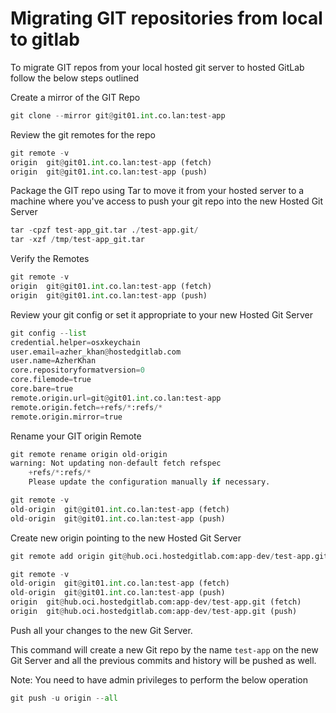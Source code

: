 # Migrating GIT repositories from local to gitlab

To migrate GIT repos from your local hosted git server to hosted GitLab follow the below steps outlined

Create a mirror of the GIT Repo

```python
git clone --mirror git@git01.int.co.lan:test-app
```

Review the git remotes for the repo

```python
git remote -v
origin	git@git01.int.co.lan:test-app (fetch)
origin	git@git01.int.co.lan:test-app (push)
```

Package the GIT repo using Tar to move it from your hosted server to a machine where you've access to push your git repo into the new Hosted Git Server

```python
tar -cpzf test-app_git.tar ./test-app.git/
tar -xzf /tmp/test-app_git.tar
```

Verify the Remotes

```python
git remote -v
origin	git@git01.int.co.lan:test-app (fetch)
origin	git@git01.int.co.lan:test-app (push)
```

Review your git config or set it appropriate to your new Hosted Git Server

```python
git config --list
credential.helper=osxkeychain
user.email=azher_khan@hostedgitlab.com
user.name=AzherKhan
core.repositoryformatversion=0
core.filemode=true
core.bare=true
remote.origin.url=git@git01.int.co.lan:test-app
remote.origin.fetch=+refs/*:refs/*
remote.origin.mirror=true
```

Rename your GIT origin Remote

```python
git remote rename origin old-origin
warning: Not updating non-default fetch refspec
	+refs/*:refs/*
	Please update the configuration manually if necessary.

git remote -v
old-origin	git@git01.int.co.lan:test-app (fetch)
old-origin	git@git01.int.co.lan:test-app (push)
```

Create new origin pointing to the new Hosted Git Server

```python
git remote add origin git@hub.oci.hostedgitlab.com:app-dev/test-app.git

git remote -v
old-origin	git@git01.int.co.lan:test-app (fetch)
old-origin	git@git01.int.co.lan:test-app (push)
origin	git@hub.oci.hostedgitlab.com:app-dev/test-app.git (fetch)
origin	git@hub.oci.hostedgitlab.com:app-dev/test-app.git (push)
```

Push all your changes to the new Git Server.

This command will create a new Git repo by the name `test-app` on the new Git Server and all the previous commits and history will be pushed as well.

Note: You need to have admin privileges to perform the below operation

```python
git push -u origin --all
```